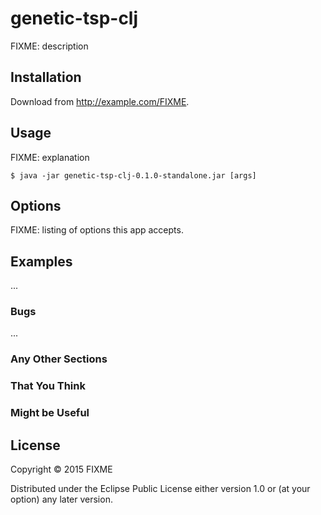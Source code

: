 # genetic-tsp-clj

FIXME: description

## Installation

Download from http://example.com/FIXME.

## Usage

FIXME: explanation

    $ java -jar genetic-tsp-clj-0.1.0-standalone.jar [args]

## Options

FIXME: listing of options this app accepts.

## Examples

...

### Bugs

...

### Any Other Sections
### That You Think
### Might be Useful

## License

Copyright © 2015 FIXME

Distributed under the Eclipse Public License either version 1.0 or (at
your option) any later version.
